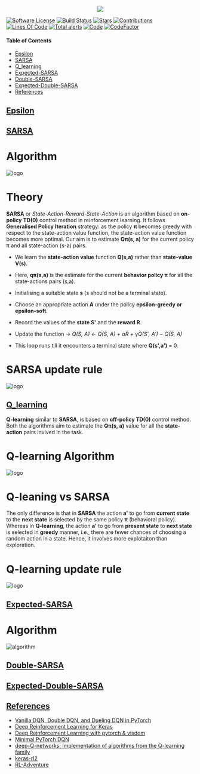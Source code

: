 <p align="center">
  <img src="https://github.com/addy1997/RL-Algorithms/blob/master/assets/logo.jpg"/>
</p>


[![Software License](https://img.shields.io/badge/license-MIT-brightgreen.svg)](LICENSE)  [![Build Status](https://ci.appveyor.com/api/projects/status/8e784doc5sye7c41?svg=true)](https://ci.appveyor.com/project/addy1997/RL-Algorithms)  [![Stars](https://img.shields.io/github/stars/addy1997/RL-Algorithms.svg?style=flat&label=Star&maxAge=86400)](STARS) [![Contributions](https://img.shields.io/github/commit-activity/m/addy1997/RL-Algorithms.svg?color=%09%2346c018)](https://github.com/addy1997/RL-Algorithms/graphs/commit-activity) [![Lines Of Code](https://tokei.rs/b1/github/addy1997/RL-Algorithms?category=code)](https://github.com/addy1997/RL-Algorithms)   [![Total alerts](https://img.shields.io/lgtm/alerts/g/addy1997/RL-Algorithms.svg?logo=lgtm&logoWidth=18)](https://lgtm.com/projects/g/addy1997/RL-Algorithms/alerts/) [![Code](https://img.shields.io/badge/code%20style-black-000000.svg)](https://github.com/ambv/black)  [![CodeFactor](https://www.codefactor.io/repository/github/addy1997/RL-Algorithms/badge)](https://www.codefactor.io/repository/github/addy1997/RL-Algorithms)

#### Table of Contents

* [Epsilon](#Epsilon)
* [SARSA](#SARSA)
* [Q_learning](#Q_learning)
* [Expected-SARSA](#Expected-SARSA)
* [Double-SARSA](#Double-SARSA)
* [Expected-Double-SARSA](#Expected-Double-SARSA)
* [References](#References)

## [Epsilon](#RL-Algorithms)


## [SARSA](#RL-Algorithms)

# Algorithm 
![logo](https://github.com/addy1997/RL-Algorithms/blob/master/assets/SARSA_psuedo.png)

# Theory

**SARSA** or _State-Action-Reward-State-Action_ is an algorithm based on **on-policy** **TD(0)** control method in reinforcement learning.
It follows **Generalised Policy Iteration** strategy: as the policy **π** becomes greedy with respect to the state-action value function, the state-action value function becomes more optimal. Our aim is to estimate **Qπ(s, a)** for the current policy π and all state-action (s-a) pairs.

* We learn the **state-action value** function **Q(s,a)** rather than **state-value** **V(s)**.
* Here, **qπ(s,a)** is the estimate for the current **behavior policy π** for all the state-actions pairs (s,a).
* Initialising a suitable state **s** (s should not be a terminal state).
* Choose an appropriate action **A** under the policy **epsilon-greedy or epsilon-soft**.
* Record the values of the **state S'** and the **reward R**.
* Update the function -> _Q(S, A) ← Q(S, A) + αR + γQ(S′, A′) − Q(S, A)_

* This loop runs till it encounters a terminal state where **Q(s',a')** = 0.

# SARSA update rule

![logo](https://github.com/addy1997/RL-Algorithms/blob/master/assets/sarsa2.png)

## [Q_learning](#RL-Algorithms)

**Q-learning** similar to **SARSA**, is based on **off-policy TD(0)** control method. Both the algorithms aim to estimate the **Qπ(s, a)** value for all the **state-action** pairs invlved in the task. 

# Q-learning Algorithm 

![logo](https://github.com/addy1997/RL-Algorithms/blob/master/assets/Q_learning2.png)

# Q-leaning vs SARSA
The only difference is that in **SARSA** the action **a'** to go from **current state** to the **next state** is selected by the same policy **π** (behavioral policy). Whereas in **Q-learning**, the action **a'** to go from **present state** to **next state** is selected in **greedy** manner, i.e., there are fewer chances of choosing a random action in a state. Hence, it involves more explotaiton than exploration. 

# Q-learning update rule
![logo](https://github.com/addy1997/RL-Algorithms/blob/master/assets/Q_learning1.png)


## [Expected-SARSA](#RL-Algorithms)

# Algorithm

![algorithm](https://github.com/addy1997/RL-Algorithms/blob/master/assets/expected-sarsa.png)


## [Double-SARSA](#RL-Algorithms)


## [Expected-Double-SARSA](#RL-Algorithms)



## [References](#RL-Algorithms)

* [Vanilla DQN, Double DQN, and Dueling DQN in PyTorch](https://github.com/dxyang/DQN_pytorch)
* [Deep Reinforcement Learning for Keras](https://github.com/keras-rl/keras-rl)
* [Deep Reinforcement Learning with pytorch & visdom](https://github.com/jingweiz/pytorch-rl)
* [Minimal PyTorch DQN](https://github.com/econti/minimal_dqn)
* [deep-Q-networks: Implementation of algorithms from the Q-learning family](https://github.com/cyoon1729/deep-Q-networks)
* [keras-rl2 ](https://github.com/wau/keras-rl2)
* [RL-Adventure](https://github.com/higgsfield/RL-Adventure)
